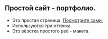 ## Простой сайт - портфолио.
- Это простая страница. [Посмотрите сами.](https://github-andrey.github.io/Simple-Portfolio/)
- Используются три оттенка.
- Это вёрстка простого psd - макета.
